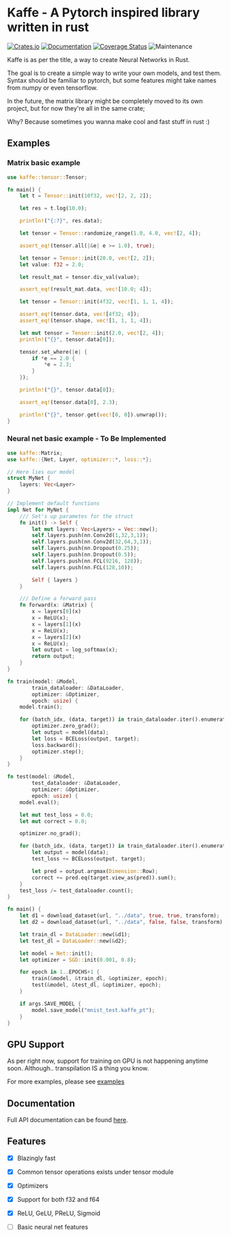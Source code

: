 # Kaffe - A Pytorch inspired library written in rust 

[![Crates.io](https://img.shields.io/crates/v/kaffe.svg)](https://crates.io/crates/kaffe)
[![Documentation](https://docs.rs/kaffe/badge.svg)](https://docs.rs/kaffe/)
[![Coverage Status](https://codecov.io/gh/Jafagervik/kaffe/branch/master/graph/badge.svg)](https://codecov.io/gh/Jafagervik/kaffe)
![Maintenance](https://img.shields.io/badge/maintenance-experimental-blue.svg)

Kaffe is as per the title, a way to create Neural Networks in Rust.

The goal is to create a simple way to write your own models, and test them.
Syntax should be familiar to pytorch, but some features might take 
names from numpy or even tensorflow.

In the future, the matrix library might be completely moved to its
own project, but for now they're all in the same crate;

Why? Because sometimes you wanna make cool and fast stuff in rust :)


## Examples

### Matrix basic example 

```rust 
use kaffe::tensor::Tensor;

fn main() {
    let t = Tensor::init(10f32, vec![2, 2, 2]);

    let res = t.log(10.0);

    println!("{:?}", res.data);

    let tensor = Tensor::randomize_range(1.0, 4.0, vec![2, 4]);

    assert_eq!(tensor.all(|&e| e >= 1.0), true);

    let tensor = Tensor::init(20.0, vec![2, 2]);
    let value: f32 = 2.0;

    let result_mat = tensor.div_val(value);

    assert_eq!(result_mat.data, vec![10.0; 4]);

    let tensor = Tensor::init(4f32, vec![1, 1, 1, 4]);

    assert_eq!(tensor.data, vec![4f32; 4]);
    assert_eq!(tensor.shape, vec![1, 1, 1, 4]);

    let mut tensor = Tensor::init(2.0, vec![2, 4]);
    println!("{}", tensor.data[0]);

    tensor.set_where(|e| {
        if *e == 2.0 {
            *e = 2.3;
        }
    });

    println!("{}", tensor.data[0]);

    assert_eq!(tensor.data[0], 2.3);

    println!("{}", tensor.get(vec![0, 0]).unwrap());
}
```

### Neural net basic example - To Be Implemented
```rust
use kaffe::Matrix;
use kaffe::{Net, Layer, optimizer::*, loss::*};

// Here lies our model 
struct MyNet {
    layers: Vec<Layer>
}

// Implement default functions
impl Net for MyNet {
    /// Set's up parametes for the struct 
    fn init() -> Self {
        let mut layers: Vec<Layers> = Vec::new();
        self.layers.push(nn.Conv2d(1,32,3,1));
        self.layers.push(nn.Conv2d(32,64,3,1));
        self.layers.push(nn.Dropout(0.25));
        self.layers.push(nn.Dropout(0.5));
        self.layers.push(nn.FCL(9216, 128));
        self.layers.push(nn.FCL(128,10));

        Self { layers }
    }

    /// Define a forward pass 
    fn forward(x: &Matrix) {
        x = layers[0](x)
        x = ReLU(x);
        x = layers[1](x)
        x = ReLU(x);
        x = layers[2](x)
        x = ReLU(x);
        let output = log_softmax(x);
        return output;
    }
}

fn train(model: &Model, 
        train_dataloader: &DataLoader, 
        optimizer: &Optimizer, 
        epoch: usize) {
    model.train();

    for (batch_idx, (data, target)) in train_dataloader.iter().enumerate() {
        optimizer.zero_grad();
        let output = model(data);
        let loss = BCELoss(output, target);
        loss.backward();
        optimizer.step();
    }
}

fn test(model: &Model, 
        test_dataloader: &DataLoader, 
        optimizer: &Optimizer, 
        epoch: usize) {
    model.eval();

    let mut test_loss = 0.0;
    let mut correct = 0.0;

    optimizer.no_grad();

    for (batch_idx, (data, target)) in train_dataloader.iter().enumerate() {
        let output = model(data);
        test_loss += BCELoss(output, target);

        let pred = output.argmax(Dimension::Row);
        correct += pred.eq(target.view_as(pred)).sum();
    }
    test_loss /= test_dataloader.count();
}

fn main() {
    let d1 = download_dataset(url, "../data", true, true, transform);
    let d2 = download_dataset(url, "../data", false, false, transform);

    let train_dl = DataLoader::new(&d1);
    let test_dl = DataLoader::new(&d2);

    let model = Net::init();
    let optimizer = SGD::init(0.001, 0.8);

    for epoch in 1..EPOCHS+1 {
        train(&model, &train_dl, &optimizer, epoch);
        test(&model, &test_dl, &optimizer, epoch);
    }

    if args.SAVE_MODEL {
        model.save_model("mnist_test.kaffe_pt");        
    }
}
```

## GPU Support 

As per right now, support for training on GPU is not happening anytime soon.
Although.. transpilation IS a thing you know.

For more examples, please see [examples](./examples/)

## Documentation
Full API documentation can be found [here](https://docs.rs/kaffe/latest/kaffe/).

## Features 
- [X] Blazingly fast
- [X] Common tensor operations exists under tensor module
- [X] Optimizers 
- [X] Support for both f32 and f64 
- [X] ReLU, GeLU, PReLU, Sigmoid 
- [ ] Basic neural net features

